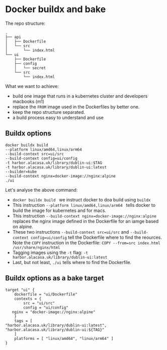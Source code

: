 # Docker buildx and bake


The repo structure:

```
.
├── api
│   ├── Dockerfile
│   └── src
│       └── index.html
└── ui
    ├── Dockerfile
    ├── config
    │   └── secret
    └── src
        └── index.html
```

What we want to achieve:

- build one image that runs in a kubernetes cluster and developers macbooks (m1)
- replace the `FROM` image used in the Dockerfiles by better one.
- keep the repo structure separated.
- a build process easy to understand and use

## Buildx options

```
docker buildx build 
--platform linux/amd64,linux/arm64
--build-context src=ui/src 
--build-context config=ui/config 
-t harbor.alacasa.uk/library/dublin-ui:$TAG 
-t harbor.alacasa.uk/library/dublin-ui:latest
--builder=kube
--build-context nginx=docker-image://nginx:alpine 
./ui

```

Let's analyse the above command:

- `docker buildx build ` we instruct docker to doa  build using `buildx`
- This instruction `--platform linux/amd64,linux/arm64 ` tells docker to build the image for kubernetes and for macs.
- This instruction `--build-context nginx=docker-image://nginx:alpine` replaces the nginx image defined in the Dockerfile for an iamge based on alpine.
- These two instructions `--build-context src=ui/src` and `--build-context config=ui/config` tell the Dockerfile where to find the reources. Note the `COPY` instruction in the Dockerfile: `COPY --from=src index.html /usr/share/nginx/html`
- Tagging images using the `-t` flag: `-t harbor.alacasa.uk/library/dublin-ui:latest`
- Last, but not least, `./ui` tells where to find the Dockerfile.

## Buildx options as a bake target

```
target "ui" {
    dockerfile = "ui/Dockerfile"
    contexts = {
        src = "ui/src"
        config = "ui/config"
   nginx = "docker-image://nginx:alpine"
    }
    tags = [
"harbor.alacasa.uk/library/dublin-ui:latest",     "harbor.alacasa.uk/library/dublin-ui:${TAG}"
    ]
    platforms = [ "linux/amd64", "linux/arm64" ]
}
```